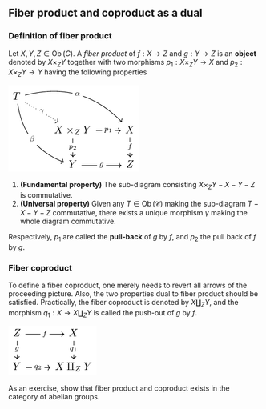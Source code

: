 ## Fiber product and coproduct as a dual

### Definition of fiber product

Let $X,Y,Z \in \operatorname{Ob}(C)$. A *fiber product* of $f:X \to Z$ and $g: Y \to Z$ is an **object** denoted by $X \times_Z Y$ together with two morphisms $p_1: X \times_Z Y \to X$ and $p_2: X \times_Z Y \to Y$ having the following properties

![diagram-000001](img/diagram-000004.png)

1. **(Fundamental property)** The sub-diagram consisting $X \times_Z Y -X - Y -Z$ is commutative.
2. **(Universal property)** Given any $T \in \operatorname{Ob}(\mathcal{C})$ making the sub-diagram $T-X-Y-Z$ commutative, there exists a unique morphism $\gamma$ making the whole diagram commutative.

Respectively, $p_1$ are called the **pull-back** of $g$ by $f$, and $p_2$ the pull back of $f$ by $g$.

### Fiber coproduct

To define a fiber coproduct, one merely needs to revert all arrows of the proceeding picture. Also, the two properties dual to fiber product should be satisfied. Practically, the fiber coproduct is denoted by $X \amalg_Z Y$, and the morphism $q_1:X \to X \amalg_Z Y$ is called the push-out of $g$ by $f$.

![diagram-000001](img/diagram-000005.png)

As an exercise, show that fiber product and coproduct exists in the category of abelian groups.